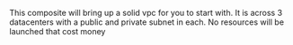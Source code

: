 This composite will bring up a solid vpc for you to start with. It is across 3 datacenters with a public and private subnet in each. No resources will be launched that cost money
